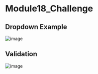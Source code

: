 # Module18_Challenge

## Dropdown Example

![image](https://github.com/0zzyt3ch/Module18_Challenge/assets/119699776/f2df29f2-61c5-4817-88b4-0af674c37010)

## Validation

![image](https://github.com/0zzyt3ch/Module18_Challenge/assets/119699776/af36891b-4c87-4bc4-bd86-1f8d4960e071)


